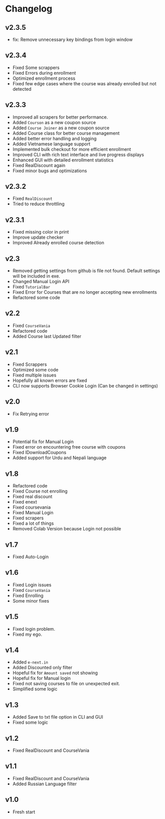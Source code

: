 # Changelog

## v2.3.5
- fix: Remove unnecessary key bindings from login window


## v2.3.4

- Fixed Some scrappers
- Fixed Errors during enrollment
- Optimized enrollment process
- Fixed few edge cases where the course was already enrolled but not detected

## v2.3.3

- Improved all scrapers for better performance.
- Added `Courson` as a new coupon source
- Added `Course Joiner` as a new coupon source
- Added Course class for better course management
- Added better error handling and logging
- Added Vietnamese language support
- Implemented bulk checkout for more efficient enrollment
- Improved CLI with rich text interface and live progress displays
- Enhanced GUI with detailed enrollment statistics
- Fixed RealDiscount again
- Fixed minor bugs and optimizations

## v2.3.2

- Fixed `RealDiscount`
- Tried to reduce throttling


## v2.3.1

- Fixed missing color in print
- Improve update checker
- Improved Already enrolled course detection


## v2.3

- Removed getting settings from github is file not found. Default settings will be included in exe.
- Changed Manual Login API
- Fixed `TutorialBar`
- Fixed Error for Courses that are no longer accepting new enrollments
- Refactored some code

## v2.2

- Fixed `CourseVania`
- Refactored code
- Added Course last Updated filter

## v2.1

- Fixed Scrappers
- Optimized some code
- Fixed multiple issues
- Hopefully all known errors are fixed
- CLI now supports Browser Cookie Login (Can be changed in settings)

## v2.0

- Fix Retrying error

## v1.9

- Potential fix for Manual Login
- Fixed error on encountering free course with coupons
- Fixed IDownloadCoupons
- Added support for Urdu and Nepali language

## v1.8

- Refactored code
- Fixed Course not enrolling
- Fixed real discount
- Fixed enext
- Fixed coursevania
- Fixed Manual Login
- Fixed scrapers
- Fixed a lot of things
- Removed Colab Version because Login not possible

## v1.7

- Fixed Auto-Login

## v1.6

- Fixed Login issues
- Fixed `CourseVania`
- Fixed Enrolling
- Some minor fixes

## v1.5

- Fixed login problem.
- Fixed my ego.

## v1.4

- Added `e-next.in`
- Added Discounted only filter
- Hopeful fix for `Amount saved` not showing
- Hopeful fix for Manual login
- Fixed not saving courses to file on unexpected exit.
- Simplified some logic

## v1.3

- Added Save to txt file option in CLI and GUI
- Fixed some logic

## v1.2

- Fixed RealDiscount and CourseVania

## v1.1

- Fixed RealDiscount and CourseVania
- Added Russian Language filter

## v1.0

- Fresh start
